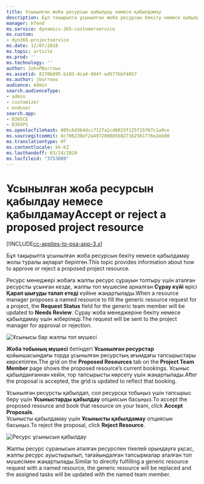 ```yaml
---
title: Ұсынылған жоба ресурсын қабылдау немесе қабылдамау
description: Бұл тақырыпта ұсынылған жоба ресурсын бекіту немесе қабылдамау жолы туралы ақпарат берілген.
manager: kfend
ms.service: dynamics-365-customerservice
ms.custom:
- dyn365-projectservice
ms.date: 12/07/2018
ms.topic: article
ms.prod: ''
ms.technology: ''
author: JohnPBurrows
ms.assetid: 8270b895-b103-4ca4-984f-ed577bbf4057
ms.author: jburrows
audience: Admin
search.audienceType:
- admin
- customizer
- enduser
search.app:
- D365CE
- D365PS
ms.openlocfilehash: 005c6d364dcc7127a2cd8023f125f15f67c1a9ce
ms.sourcegitcommit: 8c786230ef2a497280885b827162561776e2eb00
ms.translationtype: HT
ms.contentlocale: kk-KZ
ms.lasthandoff: 03/24/2020
ms.locfileid: "3753089"
---
```

# <a name="accept-or-reject-a-proposed-project-resource"></a><span data-ttu-id="8dfe8-103">Ұсынылған жоба ресурсын қабылдау немесе қабылдамау</span><span class="sxs-lookup"><span data-stu-id="8dfe8-103">Accept or reject a proposed project resource</span></span>

[!INCLUDE[cc-applies-to-psa-app-3.x](../includes/cc-applies-to-psa-app-3x.md)]

<span data-ttu-id="8dfe8-104">Бұл тақырыпта ұсынылған жоба ресурсын бекіту немесе қабылдамау жолы туралы ақпарат берілген.</span><span class="sxs-lookup"><span data-stu-id="8dfe8-104">This topic provides information about how to approve or reject a proposed project resource.</span></span>

<span data-ttu-id="8dfe8-105">Ресурс менеджері жобаға жалпы ресурс сұрауын толтыру үшін аталған ресурсты ұсынған кезде, жалпы топ мүшесіне арналған **Сұрау күйі** өрісі **Қарап шығуды талап етеді** күйіне жаңартылады.</span><span class="sxs-lookup"><span data-stu-id="8dfe8-105">When a resource manager proposes a named resource to fill the generic resource request for a project, the **Request Status** field for the generic team member will be updated to **Needs Review**.</span></span> <span data-ttu-id="8dfe8-106">Сұрау жоба менеджеріне бекіту немесе қабылдамау үшін жіберіледі.</span><span class="sxs-lookup"><span data-stu-id="8dfe8-106">The request will be sent to the project manager for approval or rejection.</span></span>

![Ұсынысы бар жалпы топ мүшесі](media/RM-how-to-19.png)

<span data-ttu-id="8dfe8-108">**Жоба тобының мүшесі** бетіндегі **Ұсынылған ресурстар** қойыншасындағы торда ұсынылған ресурстың ағымдағы тапсырыстары көрсетілген.</span><span class="sxs-lookup"><span data-stu-id="8dfe8-108">The grid on the **Proposed Resources** tab on the **Project Team Member** page shows the proposed resource’s current bookings.</span></span> <span data-ttu-id="8dfe8-109">Ұсыныс қабылданғаннан кейін, тор тапсырысты көрсету үшін жаңартылады.</span><span class="sxs-lookup"><span data-stu-id="8dfe8-109">After the proposal is accepted, the grid is updated to reflect that booking.</span></span> 

<span data-ttu-id="8dfe8-110">Ұсынылған ресурсты қабылдап, сол ресурсқа тобыңыз үшін тапсырыс беру үшін **Ұсыныстарды қабылдау** опциясын басыңыз.</span><span class="sxs-lookup"><span data-stu-id="8dfe8-110">To accept the proposed resource and book that resource on your team, click **Accept Proposals**.</span></span>  
<span data-ttu-id="8dfe8-111">Ұсынысты қабылдамау үшін **Ұсынысты қабылдамау** опциясын басыңыз.</span><span class="sxs-lookup"><span data-stu-id="8dfe8-111">To reject the proposal, click **Reject Resource**.</span></span>

![Ресурс ұсынысын қабылдау](media/RM-how-to-20.png) 

<span data-ttu-id="8dfe8-113">Жалпы ресурс сұранысын аталған ресурспен тікелей орындауға ұқсас, жалпы ресурс ауыстырылып, тағайындалған тапсырмалар аталған топ мүшесімен жаңартылады.</span><span class="sxs-lookup"><span data-stu-id="8dfe8-113">Similar to directly fulfilling a generic resource request with a named resource, the generic resource will be replaced and the assigned tasks will be updated with the named team member.</span></span>
